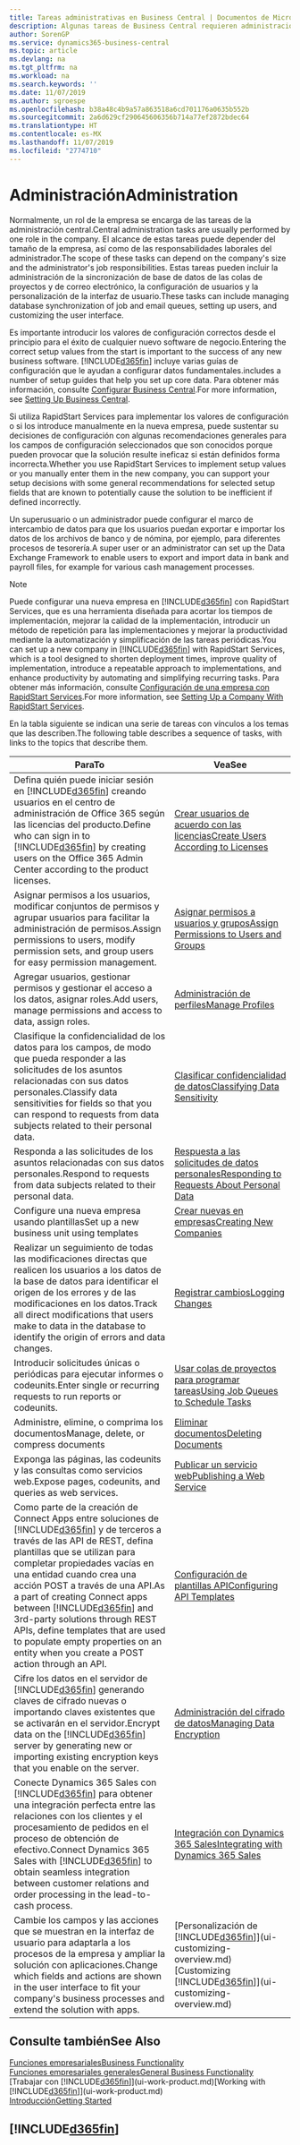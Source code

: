 ```yaml
---
title: Tareas administrativas en Business Central | Documentos de Microsoft
description: Algunas tareas de Business Central requieren administración y configuración centrales. Consulte cuáles son aprenda y qué hacer.
author: SorenGP
ms.service: dynamics365-business-central
ms.topic: article
ms.devlang: na
ms.tgt_pltfrm: na
ms.workload: na
ms.search.keywords: ''
ms.date: 11/07/2019
ms.author: sgroespe
ms.openlocfilehash: b38a48c4b9a57a863518a6cd701176a0635b552b
ms.sourcegitcommit: 2a6d629cf290645606356b714a77ef2872bdec64
ms.translationtype: HT
ms.contentlocale: es-MX
ms.lasthandoff: 11/07/2019
ms.locfileid: "2774710"
---
```

# <a name="administration"></a><span data-ttu-id="eacb6-104">Administración</span><span class="sxs-lookup"><span data-stu-id="eacb6-104">Administration</span></span>
<span data-ttu-id="eacb6-105">Normalmente, un rol de la empresa se encarga de las tareas de la administración central.</span><span class="sxs-lookup"><span data-stu-id="eacb6-105">Central administration tasks are usually performed by one role in the company.</span></span> <span data-ttu-id="eacb6-106">El alcance de estas tareas puede depender del tamaño de la empresa, así como de las responsabilidades laborales del administrador.</span><span class="sxs-lookup"><span data-stu-id="eacb6-106">The scope of these tasks can depend on the company's size and the administrator's job responsibilities.</span></span> <span data-ttu-id="eacb6-107">Estas tareas pueden incluir la administración de la sincronización de base de datos de las colas de proyectos y de correo electrónico, la configuración de usuarios y la personalización de la interfaz de usuario.</span><span class="sxs-lookup"><span data-stu-id="eacb6-107">These tasks can include managing database synchronization of job and email queues, setting up users, and customizing the user interface.</span></span>  

<span data-ttu-id="eacb6-108">Es importante introducir los valores de configuración correctos desde el principio para el éxito de cualquier nuevo software de negocio.</span><span class="sxs-lookup"><span data-stu-id="eacb6-108">Entering the correct setup values from the start is important to the success of any new business software.</span></span> [!INCLUDE[d365fin](includes/d365fin_md.md)] <span data-ttu-id="eacb6-109">incluye varias guías de configuración que le ayudan a configurar datos fundamentales.</span><span class="sxs-lookup"><span data-stu-id="eacb6-109">includes a number of setup guides that help you set up core data.</span></span> <span data-ttu-id="eacb6-110">Para obtener más información, consulte [Configurar Business Central](setup.md).</span><span class="sxs-lookup"><span data-stu-id="eacb6-110">For more information, see [Setting Up Business Central](setup.md).</span></span>

<span data-ttu-id="eacb6-111">Si utiliza RapidStart Services para implementar los valores de configuración o si los introduce manualmente en la nueva empresa, puede sustentar su decisiones de configuración con algunas recomendaciones generales para los campos de configuración seleccionados que son conocidos porque pueden provocar que la solución resulte ineficaz si están definidos forma incorrecta.</span><span class="sxs-lookup"><span data-stu-id="eacb6-111">Whether you use RapidStart Services to implement setup values or you manually enter them in the new company, you can support your setup decisions with some general recommendations for selected setup fields that are known to potentially cause the solution to be inefficient if defined incorrectly.</span></span>  

<span data-ttu-id="eacb6-112">Un superusuario o un administrador puede configurar el marco de intercambio de datos para que los usuarios puedan exportar e importar los datos de los archivos de banco y de nómina, por ejemplo, para diferentes procesos de tesorería.</span><span class="sxs-lookup"><span data-stu-id="eacb6-112">A super user or an administrator can set up the Data Exchange Framework to enable users to export and import data in bank and payroll files, for example for various cash management processes.</span></span>

> [!NOTE]
> <span data-ttu-id="eacb6-113">Puede configurar una nueva empresa en [!INCLUDE[d365fin](includes/d365fin_md.md)] con RapidStart Services, que es una herramienta diseñada para acortar los tiempos de implementación, mejorar la calidad de la implementación, introducir un método de repetición para las implementaciones y mejorar la productividad mediante la automatización y simplificación de las tareas periódicas.</span><span class="sxs-lookup"><span data-stu-id="eacb6-113">You can set up a new company in [!INCLUDE[d365fin](includes/d365fin_md.md)] with RapidStart Services, which is a tool designed to shorten deployment times, improve quality of implementation, introduce a repeatable approach to implementations, and enhance productivity by automating and simplifying recurring tasks.</span></span> <span data-ttu-id="eacb6-114">Para obtener más información, consulte [Configuración de una empresa con RapidStart Services](admin-set-up-a-company-with-rapidstart.md).</span><span class="sxs-lookup"><span data-stu-id="eacb6-114">For more information, see [Setting Up a Company With RapidStart Services](admin-set-up-a-company-with-rapidstart.md).</span></span>

<span data-ttu-id="eacb6-115">En la tabla siguiente se indican una serie de tareas con vínculos a los temas que las describen.</span><span class="sxs-lookup"><span data-stu-id="eacb6-115">The following table describes a sequence of tasks, with links to the topics that describe them.</span></span>   

|<span data-ttu-id="eacb6-116">**Para**</span><span class="sxs-lookup"><span data-stu-id="eacb6-116">**To**</span></span>|<span data-ttu-id="eacb6-117">**Vea**</span><span class="sxs-lookup"><span data-stu-id="eacb6-117">**See**</span></span>|  
|------------|-------------|  
|<span data-ttu-id="eacb6-118">Defina quién puede iniciar sesión en [!INCLUDE[d365fin](includes/d365fin_md.md)] creando usuarios en el centro de administración de Office 365 según las licencias del producto.</span><span class="sxs-lookup"><span data-stu-id="eacb6-118">Define who can sign in to [!INCLUDE[d365fin](includes/d365fin_md.md)] by creating users on the Office 365 Admin Center according to the product licenses.</span></span>|[<span data-ttu-id="eacb6-119">Crear usuarios de acuerdo con las licencias</span><span class="sxs-lookup"><span data-stu-id="eacb6-119">Create Users According to Licenses</span></span>](ui-how-users-permissions.md)| 
|<span data-ttu-id="eacb6-120">Asignar permisos a los usuarios, modificar conjuntos de permisos y agrupar usuarios para facilitar la administración de permisos.</span><span class="sxs-lookup"><span data-stu-id="eacb6-120">Assign permissions to users, modify permission sets, and group users for easy permission management.</span></span>|[<span data-ttu-id="eacb6-121">Asignar permisos a usuarios y grupos</span><span class="sxs-lookup"><span data-stu-id="eacb6-121">Assign Permissions to Users and Groups</span></span>](ui-how-users-permissions.md)|
|<span data-ttu-id="eacb6-122">Agregar usuarios, gestionar permisos y gestionar el acceso a los datos, asignar roles.</span><span class="sxs-lookup"><span data-stu-id="eacb6-122">Add users, manage permissions and access to data, assign roles.</span></span>|[<span data-ttu-id="eacb6-123">Administración de perfiles</span><span class="sxs-lookup"><span data-stu-id="eacb6-123">Manage Profiles</span></span>](admin-users-profiles-roles.md)|
|<span data-ttu-id="eacb6-124">Clasifique la confidencialidad de los datos para los campos, de modo que pueda responder a las solicitudes de los asuntos relacionadas con sus datos personales.</span><span class="sxs-lookup"><span data-stu-id="eacb6-124">Classify data sensitivities for fields so that you can respond to requests from data subjects related to their personal data.</span></span>|[<span data-ttu-id="eacb6-125">Clasificar confidencialidad de datos</span><span class="sxs-lookup"><span data-stu-id="eacb6-125">Classifying Data Sensitivity</span></span>](admin-classifying-data-sensitivity.md)|
|<span data-ttu-id="eacb6-126">Responda a las solicitudes de los asuntos relacionadas con sus datos personales.</span><span class="sxs-lookup"><span data-stu-id="eacb6-126">Respond to requests from data subjects related to their personal data.</span></span>|[<span data-ttu-id="eacb6-127">Respuesta a las solicitudes de datos personales</span><span class="sxs-lookup"><span data-stu-id="eacb6-127">Responding to Requests About Personal Data</span></span>](admin-responding-to-requests-about-personal-data.md)|
|<span data-ttu-id="eacb6-128">Configure una nueva empresa usando plantillas</span><span class="sxs-lookup"><span data-stu-id="eacb6-128">Set up a new business unit using templates</span></span>|[<span data-ttu-id="eacb6-129">Crear nuevas en empresas</span><span class="sxs-lookup"><span data-stu-id="eacb6-129">Creating New Companies</span></span>](about-new-company.md)|
|<span data-ttu-id="eacb6-130">Realizar un seguimiento de todas las modificaciones directas que realicen los usuarios a los datos de la base de datos para identificar el origen de los errores y de las modificaciones en los datos.</span><span class="sxs-lookup"><span data-stu-id="eacb6-130">Track all direct modifications that users make to data in the database to identify the origin of errors and data changes.</span></span>|[<span data-ttu-id="eacb6-131">Registrar cambios</span><span class="sxs-lookup"><span data-stu-id="eacb6-131">Logging Changes</span></span>](across-log-changes.md)|  
|<span data-ttu-id="eacb6-132">Introducir solicitudes únicas o periódicas para ejecutar informes o codeunits.</span><span class="sxs-lookup"><span data-stu-id="eacb6-132">Enter single or recurring requests to run reports or codeunits.</span></span>|[<span data-ttu-id="eacb6-133">Usar colas de proyectos para programar tareas</span><span class="sxs-lookup"><span data-stu-id="eacb6-133">Using Job Queues to Schedule Tasks</span></span>](admin-job-queues-schedule-tasks.md)|  
|<span data-ttu-id="eacb6-134">Administre, elimine, o comprima los documentos</span><span class="sxs-lookup"><span data-stu-id="eacb6-134">Manage, delete, or compress documents</span></span>|[<span data-ttu-id="eacb6-135">Eliminar documentos</span><span class="sxs-lookup"><span data-stu-id="eacb6-135">Deleting Documents</span></span>](admin-manage-documents.md)|  
|<span data-ttu-id="eacb6-136">Exponga las páginas, las codeunits y las consultas como servicios web.</span><span class="sxs-lookup"><span data-stu-id="eacb6-136">Expose pages, codeunits, and queries as web services.</span></span>|[<span data-ttu-id="eacb6-137">Publicar un servicio web</span><span class="sxs-lookup"><span data-stu-id="eacb6-137">Publishing a Web Service</span></span>](across-how-publish-web-service.md)|
|<span data-ttu-id="eacb6-138">Como parte de la creación de Connect Apps entre soluciones de [!INCLUDE[d365fin](includes/d365fin_md.md)] y de terceros a través de las API de REST, defina plantillas que se utilizan para completar propiedades vacías en una entidad cuando crea una acción POST a través de una API.</span><span class="sxs-lookup"><span data-stu-id="eacb6-138">As a part of creating Connect apps between [!INCLUDE[d365fin](includes/d365fin_md.md)] and 3rd-party solutions through REST APIs, define templates that are used to populate empty properties on an entity when you create a POST action through an API.</span></span>|[<span data-ttu-id="eacb6-139">Configuración de plantillas API</span><span class="sxs-lookup"><span data-stu-id="eacb6-139">Configuring API Templates</span></span>](admin-configuring-api-template.md)|
|<span data-ttu-id="eacb6-140">Cifre los datos en el servidor de [!INCLUDE[d365fin](includes/d365fin_md.md)] generando claves de cifrado nuevas o importando claves existentes que se activarán en el servidor.</span><span class="sxs-lookup"><span data-stu-id="eacb6-140">Encrypt data on the [!INCLUDE[d365fin](includes/d365fin_md.md)] server by generating new or importing existing encryption keys that you enable on the server.</span></span>|[<span data-ttu-id="eacb6-141">Administración del cifrado de datos</span><span class="sxs-lookup"><span data-stu-id="eacb6-141">Managing Data Encryption</span></span>](admin-manage-data-encryption.md)|
|<span data-ttu-id="eacb6-142">Conecte Dynamics 365 Sales con [!INCLUDE[d365fin](includes/d365fin_md.md)] para obtener una integración perfecta entre las relaciones con los clientes y el procesamiento de pedidos en el proceso de obtención de efectivo.</span><span class="sxs-lookup"><span data-stu-id="eacb6-142">Connect Dynamics 365 Sales with [!INCLUDE[d365fin](includes/d365fin_md.md)] to obtain seamless integration between customer relations and order processing in the lead-to-cash process.</span></span>|[<span data-ttu-id="eacb6-143">Integración con Dynamics 365 Sales</span><span class="sxs-lookup"><span data-stu-id="eacb6-143">Integrating with Dynamics 365 Sales</span></span>](admin-prepare-dynamics-365-for-sales-for-integration.md)|
|<span data-ttu-id="eacb6-144">Cambie los campos y las acciones que se muestran en la interfaz de usuario para adaptarla a los procesos de la empresa y ampliar la solución con aplicaciones.</span><span class="sxs-lookup"><span data-stu-id="eacb6-144">Change which fields and actions are shown in the user interface to fit your company's business processes and extend the solution with apps.</span></span>|<span data-ttu-id="eacb6-145">[Personalización de [!INCLUDE[d365fin](includes/d365fin_md.md)]](ui-customizing-overview.md)</span><span class="sxs-lookup"><span data-stu-id="eacb6-145">[Customizing [!INCLUDE[d365fin](includes/d365fin_md.md)]](ui-customizing-overview.md)</span></span>|

## <a name="see-also"></a><span data-ttu-id="eacb6-146">Consulte también</span><span class="sxs-lookup"><span data-stu-id="eacb6-146">See Also</span></span>
[<span data-ttu-id="eacb6-147">Funciones empresariales</span><span class="sxs-lookup"><span data-stu-id="eacb6-147">Business Functionality</span></span>](across-business-functionality.md)  
[<span data-ttu-id="eacb6-148">Funciones empresariales generales</span><span class="sxs-lookup"><span data-stu-id="eacb6-148">General Business Functionality</span></span>](ui-across-business-areas.md)  
<span data-ttu-id="eacb6-149">[Trabajar con [!INCLUDE[d365fin](includes/d365fin_md.md)]](ui-work-product.md)</span><span class="sxs-lookup"><span data-stu-id="eacb6-149">[Working with [!INCLUDE[d365fin](includes/d365fin_md.md)]](ui-work-product.md)</span></span>  
[<span data-ttu-id="eacb6-150">Introducción</span><span class="sxs-lookup"><span data-stu-id="eacb6-150">Getting Started</span></span>](product-get-started.md)    

## [!INCLUDE[d365fin](includes/free_trial_md.md)]  
